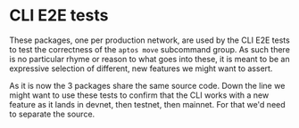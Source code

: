 # CLI E2E tests
These packages, one per production network, are used by the CLI E2E tests to test the correctness of the `aptos move` subcommand group. As such there is no particular rhyme or reason to what goes into these, it is meant to be an expressive selection of different, new features we might want to assert.

As it is now the 3 packages share the same source code. Down the line we might want to use these tests to confirm that the CLI works with a new feature as it lands in devnet, then testnet, then mainnet. For that we'd need to separate the source.
